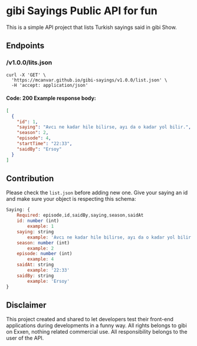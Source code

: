# gibi Sayings Public API for fun

This is a simple API project that lists Turkish sayings said in gibi Show.

## Endpoints

### /v1.0.0/lits.json

```
curl -X 'GET' \
  'https://mcanvar.github.io/gibi-sayings/v1.0.0/list.json' \
  -H 'accept: application/json'
  ```

#### Code: 200 Example response body:

```json
[
  {
    "id": 1,
    "saying": "Avcı ne kadar hile bilirse, ayı da o kadar yol bilir.",
    "season": 2,
    "episode": 4,
    "startTime": "22:33",
    "saidBy": "Ersoy"
  }
]

```

## Contribution

Please check the `list.json` before adding new one. Give your saying an id and make sure your object is respecting this
schema:
```js
Saying: {
    Required: episode,id,saidBy,saying,season,saidAt
    id: number (int)
        example: 1
    saying: string
        example: 'Avcı ne kadar hile bilirse, ayı da o kadar yol bilir.'
    season: number (int)
        example: 2
    episode: number (int)
        example: 4
    saidAt: string
        example: '22:33'
    saidBy: string
        example: 'Ersoy'
}
```


## Disclaimer

This project created and shared to let developers test their front-end applications during developments in a funny way.
All rights belongs to gibi on Exxen, nothing related commercial use. All responsibility belongs to the user of the API.
